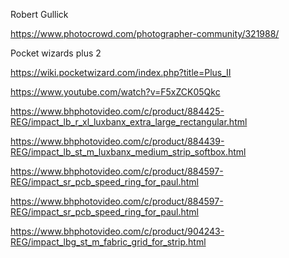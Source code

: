 Robert Gullick

https://www.photocrowd.com/photographer-community/321988/


Pocket wizards plus 2

https://wiki.pocketwizard.com/index.php?title=Plus_II


https://www.youtube.com/watch?v=F5xZCK05Qkc


https://www.bhphotovideo.com/c/product/884425-REG/impact_lb_r_xl_luxbanx_extra_large_rectangular.html

https://www.bhphotovideo.com/c/product/884439-REG/impact_lb_st_m_luxbanx_medium_strip_softbox.html

https://www.bhphotovideo.com/c/product/884597-REG/impact_sr_pcb_speed_ring_for_paul.html

https://www.bhphotovideo.com/c/product/884597-REG/impact_sr_pcb_speed_ring_for_paul.html

https://www.bhphotovideo.com/c/product/904243-REG/impact_lbg_st_m_fabric_grid_for_strip.html
